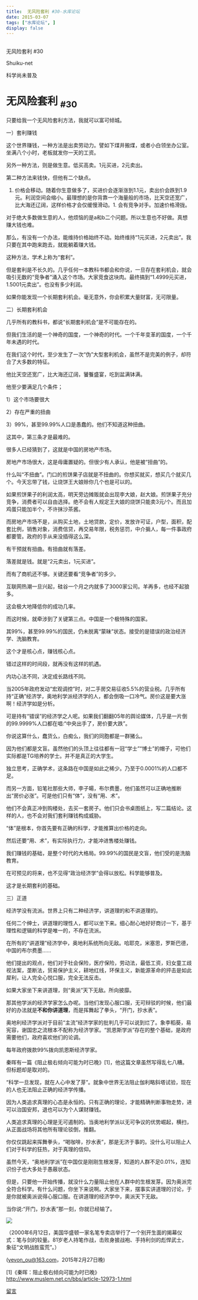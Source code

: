 ```yaml
---
title:  无风险套利 #30-水库论坛
date: 2015-03-07
tags: ["水库论坛", ]
display: false
---
```



## 



无风险套利 #30




Shuiku-net




科学尚未普及


# 无风险套利 <sub>#30</sub>

 

只要给我一个无风险套利方法，我就可以富可倾城。

 

 

一）套利赚钱

 

这个世界赚钱，一种方法是出卖劳动力。譬如下煤井搬煤，或者小白领坐办公室。坐满八个小时，老板就发你一天的工资。

 

另外一种方法，则是做生意。低买高卖。1元买进，2元卖出。

第二种方法来钱快，但他有二个缺点。
1. 价格会移动。随着你生意做多了，买进价会逐渐涨到1.1元，卖出价会跌到1.9元。利润空间会缩小。最理想的是你背靠一个海量般的市场，比天空还宽广，比大海还辽阔，这样价格才会仅缓慢滑动。1. 会有竞争对手。加速价格滑拢。
 

对于绝大多数做生意的人，他烦恼的是a和b二个问题。所以生意也不好做。真想赚大钱也难。

 

那么，有没有一个办法，能维持价格始终不动。始终维持“1元买进，2元卖出”。我只要在其中跑来跑去，就能躺着赚大钱。

这种方法，学术上称为“套利”。

 

但是套利是不长久的。几乎任何一本教科书都会和你说，一旦存在套利机会，就会吸引无数的“竞争者”涌入这个市场。大家竞食这块肉。最终搞到“1.4999元买进，1.5001元卖出”。也没有多少利润。

 

如果你能发现一个长期套利机会。毫无意外，你会积累大量财富，无可限量。

 

 

二）长期套利机会

 

几乎所有的教科书，都说“长期套利机会”是不可能存在的。

但我们生活的是一个神奇的国度，一个神奇的时代。一个千年变革的国度，一个千年未遇的时代。

 

在我们这个时代，至少发生了一次“伪”大型套利机会，虽然不是完美的例子，却符合了大多数的特征。

他比天空还宽广，比大海还辽阔，饕餮盛宴，吃到盆满钵满。

 

 

他至少要满足几个条件；

1）这个市场要很大

2）存在严重的扭曲

3）99%，甚至99.99%人口是愚蠢的。他们不知道这种扭曲。

 

这其中，第三条才是最难的。

 

 

很多人已经猜到了，这就是中国的房地产市场。

房地产市场很大，这是毋庸置疑的。但很少有人承认，他是被“扭曲”的。

 

 

什么叫“不扭曲”。门口的煎饼果子店就是不扭曲的。你想买就买，想买几个就买几个。今天忘带了钱，让烧饼王大娘赊你几个也是可以的。

如果煎饼果子的利润太高，明天旁边摊贩就会出现李大娘，赵大娘。煎饼果子充分竞争，消费者可以自由选择。绝不会有人规定王大娘的烧饼只能卖3元/个。而且加鸡蛋只能加半个，不许抹沙茶酱。

 

 

而房地产市场不是，从购买土地，土地贷款，定价，发放许可证，户型，面积，配套比例，销售对象，消费信贷，再交易年限，税务惩罚，中介掮人，每一件事政府都要管。政府的手从来没插得这么深。

有干预就有扭曲。有扭曲就有落差。

落差就是钱。就是“2元卖出，1元买进”。

 

而有了商机还不够。关键还要看“竞争者”的多少。

互联网热潮一旦兴起，硅谷一个月之内就多了3000家公司。羊再多，也经不起狼多。

这会极大地降低你的成功几率。

 

 

而这时候，就牵涉到了关键第三点。中国是一个极特殊的国家。

其99%，甚至99.99%的国民，仍未脱离“蒙昧”状态。接受的是错误的政治经济学、洗脑教育。

这个才是核心点，赚钱核心点。

错过这样的时间段，就再没有这样的机遇。

 

 

内功心法不同，决定成长路线不同。

当2005年政府发动“宏观调控”时，对二手房交易征收5.5%的营业税。几乎所有持“正确”经济学，奥地利学派经济学的人，都会倒吸一口冷气。房价这是要大涨啊！经济学如是分析。

 

可是持有“错误”的经济学之人呢。如果我们翻翻05年的舆论媒体，几乎是一片倒的99.9999%人口都在唱:“中央出手了，房价要大跌”。

 

 

你说这算什么，蠢货么，白痴么，我们的同胞都是一群猪么。

因为他们都是文盲。虽然他们的头顶上往往都有一冠“学士”“博士”的帽子，可他们实际都是TG培养的学士。并不是真正的大学生。

独立思考，正确学术，这条路在中国是如此之稀少。乃至于0.0001%的人口都不足。

 

而另一方面，铅笔社那些大师，李子暘，布尔费墨，他们虽然可以正确地推断出“房价必涨”。可是他们只有“体”，没有“用、术”。

他们不会真正冲到购楼处，去买一套房子。他们只会书桌图纸上，写二篇结论。这样的人，也不会对我们套利赚钱构成威胁。

 

 

“体”是根本，你首先要有正确的科学，才能推算出价格的走向。

然后还要“用、术”，有实际执行力，才能冲进售楼处赚钱。

 

我们赚钱的基础，是整个时代的大格局。99.99%的国民是文盲，他们受的是洗脑教育。

在可预见的将来，也不见得“政治经济学”会得以放松。科学能够普及。

这才是长期套利的基础。

 

 

三）正道

 

经济学没有流派。世界上只有二种经济学，讲道理的和不讲道理的。

 

任何二个绅士，讲道理的理性人，都可以坐下来。细心耐心地好好商讨一下，基于理性和逻辑的科学是唯一的，不存在流派。

 

 

在所有的“讲道理”经济学中，奥地利系统所向无敌。哈耶克，米塞思，罗斯巴德，中国的布尔费墨……

他们提出的观点，他们对于社会保险，医疗保险，劳动法，最低工资，妇女童工歧视法案，垄断法，贸易保护主义，耕地红线，环保主义，新能源革命的抨击是如此犀利，让人完全心悦口服，完全无法反击。

 

如果大家坐下来讲道理，则“奥派”天下无敌。所向披靡。

那其他学派的经济学家怎么办呢。当他们发现心服口服，无可辩驳的时候，他们最好的办法就是**不和你讲道理**，而是挥舞起了拳头，“开门，抄水表”。

 

 

奥地利经济学派对于目前“主流”经济学家的批判几乎可以说到烂了。象李稻葵，易宪容，谢国忠之流根本不配称为经济学家。“凯恩斯学派”存在的整个基础，是政府需要他们，政府喜欢他们的论调。

每年政府拨款99%拨向凯恩斯经济学家。

 

 

秦晖有一篇《阻止极右倾向可能为时已晚》[1]，他这篇文章虽然写得乱七八糟。但标题却是取对的。

“科学一旦发现，就在人心中发了芽”。就象中世界无法阻止伽利略斜塔试验，现在的人也无法阻止正确的经济学传播。

 

因为人类追求真理的心态是永恒的。只有正确的理论，才能精确判断事物走势，进可以治国安邦，退也可以为个人谋财赚钱。

人类追求真理的心理是无可遏制的。当奥地利学派以无可争议的优势崛起，横扫，从正面战场将其他所有理论驳倒，推翻。

 

你仅仅跳起来挥舞拳头，“喝咖啡，抄水表”，那是无济于事的。没什么可以阻止人们对于科学的狂热，对于真理的信仰。

虽然今天，“奥地利学派”在中国仅是刚刚生根发芽，知道的人群不足0.01%，连知识份子也大多处于愚蔽状态。

但是，只要他一开始传播，就没什么力量阻止他在人群中的生根发芽。因为奥派完全符合科学。有什么问题，你坐下来说啊。大家坐下来，摆事实讲道理的讨论，于是你就被奥派说得心服口服。在讲道理的经济学中，奥派天下无敌。

 

当你说:“开门，抄水表”那一刻，你就已经输了。

 

 

<img data-s="300,640" data-type="jpeg" src="http://mmbiz.qpic.cn/mmbiz/Ok4hZ0tV6r7ib9IK1shq8ROseco05UAbmuaV92lmeibflShPxcRJUhl2iaRd7cosn9ibG1AKZphdcRib1t27Kgq3a2A/0" data-ratio="0.7983193277310925" data-w="119"/>

（2000年6月12日，美国华盛顿一家名笔专卖店举行了一个别开生面的揭幕仪式：笔与剑的较量。81岁老人持笔作战，击败身披战袍、手持利剑的彪悍武士，象征“文明战胜蛮荒”。）

 

 

 

(yevon_ou@163.com，2015年2月27日晚)



[1]《秦晖：阻止极右倾向可能为时已晚》http://www.muslem.net.cn/bbs/article-12973-1.html











[留言](javascript:;)